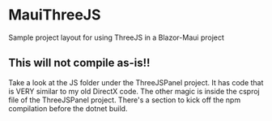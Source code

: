 # MauiThreeJS
Sample project layout for using ThreeJS in a Blazor-Maui project

## This will not compile as-is!!

Take a look at the JS folder under the ThreeJSPanel project.  It has code that is VERY similar to my old DirectX code.  The other magic is inside the csproj file of the ThreeJSPanel project.  There's a section to kick off the npm compilation before the dotnet build.
